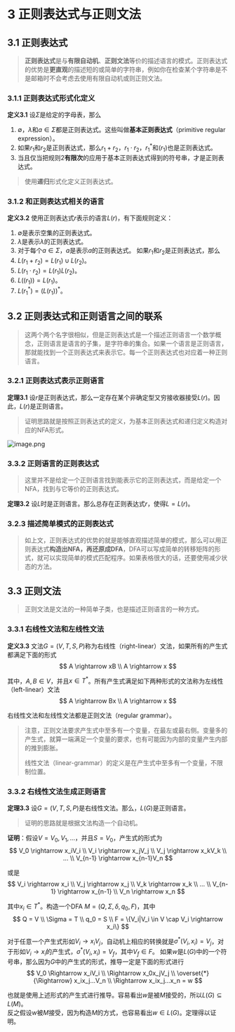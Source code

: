 # 3 正则表达式与正则文法

## 3.1 正则表达式

>**正则表达式**是与**有限自动机**、**正则文法**等价的描述语言的模式。正则表达式的优势是**更直观**的描述短的或简单的字符串，例如你在检查某个字符串是不是邮箱时不会考虑去使用有限自动机或则正则文法。

### 3.1.1 正则表达式形式化定义

**定义3.1** 设$\Sigma$是给定的字母表，那么

1. $\emptyset$，$\lambda$和$a \in \Sigma$都是正则表达式。这些叫做**基本正则表达式**（primitive regular expression）。
2. 如果$r_1$和$r_2$是正则表达式，那么$r_1 + r_2$，$r_1 \cdot r_2$，$r_1^*$和$(r_1)$也是正则表达式。
3. 当且仅当把规则2**有限次**的应用于基本正则表达式得到的符号串，才是正则表达式。

>使用**递归**形式化定义正则表达式。

### 3.1.2 和正则表达式相关的语言

**定义3.2** 使用正则表达式$r$表示的语言$L(r)$，有下面规则定义：

1. $\emptyset$是表示空集的正则表达式。
2. $\lambda$是表示${\lambda}$的正则表达式。
3. 对于每个$a \in \Sigma$，$a$是表示${a}$的正则表达式。
   如果${r_1}$和${r_2}$是正则表达式，那么
4. $L(r_1 + r_2) = L(r_1) \cup L(r_2)$。
5. $L(r_1 \cdot r_2) = L(r_1)L(r_2)$。
6. $L((r_1)) = L(r_1)$。
7. $L(r_1^*) = (L(r_1))^*$。

## 3.2 正则表达式和正则语言之间的联系

>这两个两个名字很相似，但是正则表达式是一个描述正则语言一个数学概念，正则语言是语言的子集，是字符串的集合。如果一个语言是正则语言，那就能找到一个正则表达式来表示它。每一个正则表达式也对应着一种正则语言。

### 3.2.1 正则表达式表示正则语言

**定理3.1** 设$r$是正则表达式，那么一定存在某个非确定型又穷接收器接受$L(r)$。因此，$L(r)$是正则语言。

> 证明思路就是按照正则表达式的定义，为基本正则表达式和递归定义构造对应的NFA形式。

![image.png](https://gitee.com/magus-songdejun/imgbed/raw/master/202501130050454.png)

### 3.3.2 正则语言的正则表达式

> 这里并不是给定一个正则语言找到能表示它的正则表达式，而是给定一个NFA，找到与它等价的正则表达式。

**定理3.2** 设$L$时是正则语言。那么总存在正则表达式$r$，使得$L=L(r)$。

### 3.2.3 描述简单模式的正则表达式

> 如上文，正则表达式的优势的就是能够直观描述简单的模式，那么可以用正则表达式**构造出NFA，再还原成DFA**，DFA可以写成简单的转移矩阵的形式，就可以实现简单的模式匹配程序。如果表格很大的话，还要使用减少状态的方法。

## 3.3 正则文法

> 正则文法是文法的一种简单子类，也是描述正则语言的一种方式。

### 3.3.1 右线性文法和左线性文法

**定义3.3** 文法$G = (V, T, S, P)$称为右线性（right-linear）文法，如果所有的产生式都满足下面的形式
$$
A \rightarrow xB \\
A \rightarrow x
$$

其中，$A, B \in V$，并且$x \in T^*$。所有产生式满足如下两种形式的文法称为左线性（left-linear）文法
$$
A \rightarrow Bx \\
A  \rightarrow x
$$

右线性文法和左线性文法都是正则文法（regular grammar）。

> 注意，正则文法要求产生式中至多有一个变量，在最左或最右侧。变量多的产生式，就算一端满足一个变量的要求，也有可能因为内部的变量产生内部的推到膨胀。
>
> 线性文法（linear-grammar）的定义是在产生式中至多有一个变量，不限制位置。

### 3.3.2 右线性文法生成正则语言

**定理3.3** 设$G = (V, T, S, P)$是右线性文法。那么，$L(G)$是正则语言。

> 证明的思路就是根据文法构造一个自动机。

**证明**：假设$V = {V_0, V_1, ...}$，并且$S = V_0$，产生式的形式为
$$
V_0 \rightarrow x_iV_i \\
V_i \rightarrow x_jV_j \\
V_j \rightarrow x_kV_k \\
... \\
V_{n-1} \rightarrow x_{n-1}V_n
$$

或是
$$
V_i \rightarrow x_i \\
V_j \rightarrow x_j \\
V_k \rightarrow x_k \\
... \\
V_{n-1} \rightarrow x_{n-1} \\
V_n \rightarrow x_n
$$

其中$x_i \in T^*$。构造一个DFA $M=(Q, \Sigma, \delta, q_0, F)$，其中
$$
Q = V \\
\Sigma = T \\
q_0 = S \\
F = \{V_i|V_i \in V \cap V_i \rightarrow x_i\}
$$

对于任意一个产生式形如$V_i \rightarrow x_iV_j$，自动机上相应的转换就是$\sigma^*(V_i,x_i) = V_j$，对于形如$V_i \rightarrow x_i$的产生式，$\sigma^*(V_i,x_i) = V_f$，其中$V_f \in F$。
如果$w$是$L(G)$中的一个符号串，那么因为$G$中的产生式的形式，推导一定是下面的形式进行
$$
V_0 \Rightarrow x_iV_i \\
\Rightarrow x_0x_jV_j \\
\overset{*}{\Rightarrow} x_ix_j...V_n \\
\Rightarrow x_ix_j...x_n = w
$$

也就是使用上述形式的产生式进行推导。容易看出$w$是被$M$接受的，所以$L(G) \subseteq L(M)$。  
反之假设$w$被$M$接受，因为构造$M$的方式，也容易看出$w \in L(G)$。定理得以证明。